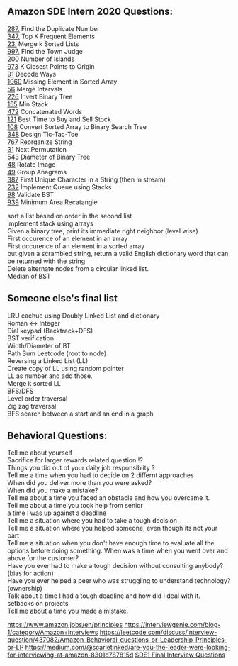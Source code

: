## Amazon SDE Intern 2020 Questions:

[287.](https://leetcode.com/problems/find-the-duplicate-number/) Find the Duplicate Number  
[347.](https://leetcode.com/problems/top-k-frequent-elements/) Top K Frequent Elements  
[23.](https://leetcode.com/problems/merge-k-sorted-lists/) Merge k Sorted Lists  
[997.](https://leetcode.com/problems/find-the-town-judge/) Find the Town Judge  
[200](https://leetcode.com/problems/number-of-islands/) Number of Islands  
[973](https://leetcode.com/problems/k-closest-points-to-origin/) K Closest Points to Origin  
[91](https://leetcode.com/problems/decode-ways/) Decode Ways  
[1060](https://leetcode.com/problems/missing-element-in-sorted-array/) Missing Element in Sorted Array  
[56](https://leetcode.com/problems/merge-intervals/) Merge Intervals  
[226](https://leetcode.com/problems/invert-binary-tree/) Invert Binary Tree  
[155](https://leetcode.com/problems/min-stack/) Min Stack  
[472](https://leetcode.com/problems/concatenated-words/) Concatenated Words  
[121](https://leetcode.com/problems/best-time-to-buy-and-sell-stock/) Best Time to Buy and Sell Stock  
[108](https://leetcode.com/problems/convert-sorted-array-to-binary-search-tree/) Convert Sorted Array to Binary Search Tree  
[348](https://leetcode.com/problems/design-tic-tac-toe/) Design Tic-Tac-Toe  
[767](https://leetcode.com/problems/reorganize-string/) Reorganize String  
[31](https://leetcode.com/problems/next-permutation/) Next Permutation  
[543](https://leetcode.com/problems/diameter-of-binary-tree/) Diameter of Binary Tree  
[48](https://leetcode.com/problems/rotate-image/) Rotate Image  
[49](https://leetcode.com/problems/group-anagrams/) Group Anagrams  
[387](https://leetcode.com/discuss/interview-experience/444243/Amazon-SDE-summer-intern-(Offer)) First Unique Character in a String (then in stream)  
[232](https://leetcode.com/problems/implement-queue-using-stacks/) Implement Queue using Stacks  
[98](https://leetcode.com/problems/validate-binary-search-tree/) Validate BST  
[939](https://leetcode.com/problems/minimum-area-rectangle/) Minimum Area Recatangle  

sort a list based on order in the second list  
implement stack using arrays  
Given a binary tree, print its immediate right neighbor (level wise)  
First occurence of an element in an array  
First occurence of an element in a sorted array  
but given a scrambled string, return a valid English dictionary word that can be returned with the string  
Delete alternate nodes from a circular linked list.   
Median of BST  


## Someone else's final list
LRU cachue using Doubly Linked List and dictionary  
Roman <-> Integer  
Dial keypad (Backtrack+DFS)  
BST verification  
Width/Diameter of BT  
Path Sum Leetcode (root to node)  
Reversing a Linked List (LL)  
Create copy of LL using random pointer  
LL as number and add those.  
Merge k sorted LL  
BFS/DFS  
Level order traversal  
Zig zag traversal    
 BFS search between a start and an end in a graph  


## Behavioral Questions:  
Tell me about yourself  
Sacrifice for larger rewards related question !?  
Things you did out of your daily job responsiblity ?  
Tell me a time when you had to decide on 2 differnt approaches  
When did you deliver more than you were asked?  
When did you make a mistake?  
Tell me about a time you faced an obstacle and how you overcame it.  
Tell me about a time you took help from senior  
a time I was up against a deadline  
Tell me a situation where you had to take a tough decision  
Tell me a situation where you helped someone, even though its not your part  
Tell me a situation when you don't have enough time to evaluate all the options before doing something.
When was a time when you went over and above for the customer?   
Have you ever had to make a tough decision without consulting anybody? (bias for action)  
Have you ever helped a peer who was struggling to understand technology? (ownership)  
Talk about a time I had a tough deadline and how did I deal with it.  
setbacks on projects  
Tell me about a time you made a mistake.  


https://www.amazon.jobs/en/principles
https://interviewgenie.com/blog-1/category/Amazon+interviews
https://leetcode.com/discuss/interview-question/437082/Amazon-Behavioral-questions-or-Leadership-Principles-or-LP
https://medium.com/@scarletinked/are-you-the-leader-were-looking-for-interviewing-at-amazon-8301d787815d
[SDE1 Final Interview Questions](https://leetcode.com/discuss/interview-question/488887/amazon-final-interview-questions-sde1)
